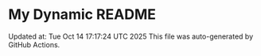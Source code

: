 # My Dynamic README
Updated at: Tue Oct 14 17:17:24 UTC 2025
This file was auto-generated by GitHub Actions.
